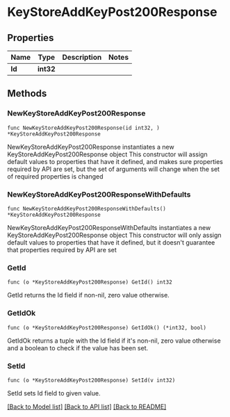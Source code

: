 # KeyStoreAddKeyPost200Response

## Properties

Name | Type | Description | Notes
------------ | ------------- | ------------- | -------------
**Id** | **int32** |  | 

## Methods

### NewKeyStoreAddKeyPost200Response

`func NewKeyStoreAddKeyPost200Response(id int32, ) *KeyStoreAddKeyPost200Response`

NewKeyStoreAddKeyPost200Response instantiates a new KeyStoreAddKeyPost200Response object
This constructor will assign default values to properties that have it defined,
and makes sure properties required by API are set, but the set of arguments
will change when the set of required properties is changed

### NewKeyStoreAddKeyPost200ResponseWithDefaults

`func NewKeyStoreAddKeyPost200ResponseWithDefaults() *KeyStoreAddKeyPost200Response`

NewKeyStoreAddKeyPost200ResponseWithDefaults instantiates a new KeyStoreAddKeyPost200Response object
This constructor will only assign default values to properties that have it defined,
but it doesn't guarantee that properties required by API are set

### GetId

`func (o *KeyStoreAddKeyPost200Response) GetId() int32`

GetId returns the Id field if non-nil, zero value otherwise.

### GetIdOk

`func (o *KeyStoreAddKeyPost200Response) GetIdOk() (*int32, bool)`

GetIdOk returns a tuple with the Id field if it's non-nil, zero value otherwise
and a boolean to check if the value has been set.

### SetId

`func (o *KeyStoreAddKeyPost200Response) SetId(v int32)`

SetId sets Id field to given value.



[[Back to Model list]](../README.md#documentation-for-models) [[Back to API list]](../README.md#documentation-for-api-endpoints) [[Back to README]](../README.md)


